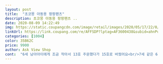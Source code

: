 ```yaml
---
layout: post 
title:  "초코몽 아동용 팡팡팬츠" 
description: 초코몽 아동용 팡팡팬츠 ..
date: 2020-08-09 14:22:49 
img: https://static.coupangcdn.com/image/retail/images/2020/05/17/22/0/7b351d58-21e1-42a9-a454-615ce3af1656.jpg 
linkUrl: https://link.coupang.com/re/AFFSDP?lptag=AF3600438&subid=ahnPublicAsk&pageKey=1606310581&itemId=2743499929&vendorItemId=70733525480&traceid=V0-113-2b25424e31a8538f 
categories: [1004] 
color: 35B62C 
price: 9900 
author: Ask View Shop 
cont:  "6세 남아아이에게 조금 작아서 13호 주문했다가 15호로 바꿨어요<br/>7세 같은 6세 남아 15호 착용합니다<br/>건조기돌렸는데 크게 줄어든것 같지는 않았구요 정 사이즈인것 같아요.<br/><br/>딱 예쁘네요<br/>마음에 듭니다.<br/><br/>옷은 편하고 좋다네요<br/>옷은 편하고 좋아요<br/>장마철이라 빨래하는것도 부담스러워서 반바지 몇개 샀는데<br/>저렴하면서도 컬러풀한 반바지네요^^<br/>추천드립니당♡<br/>키 94, 다리가통통해서 바지는 110입는데 7호가 딱 적당했어요<br/>" 
---
```

